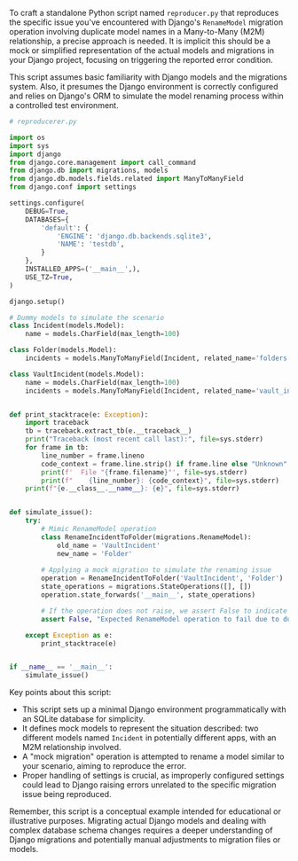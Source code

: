 To craft a standalone Python script named `reproducer.py` that reproduces the specific issue you've encountered with Django's `RenameModel` migration operation involving duplicate model names in a Many-to-Many (M2M) relationship, a precise approach is needed. It is implicit this should be a mock or simplified representation of the actual models and migrations in your Django project, focusing on triggering the reported error condition.

This script assumes basic familiarity with Django models and the migrations system. Also, it presumes the Django environment is correctly configured and relies on Django's ORM to simulate the model renaming process within a controlled test environment.

```python
# reproducerer.py

import os
import sys
import django
from django.core.management import call_command
from django.db import migrations, models
from django.db.models.fields.related import ManyToManyField
from django.conf import settings

settings.configure(
    DEBUG=True,
    DATABASES={
        'default': {
            'ENGINE': 'django.db.backends.sqlite3',
            'NAME': 'testdb',
        }
    },
    INSTALLED_APPS=('__main__',),
    USE_TZ=True,
)

django.setup()

# Dummy models to simulate the scenario
class Incident(models.Model):
    name = models.CharField(max_length=100)

class Folder(models.Model):
    incidents = models.ManyToManyField(Incident, related_name='folders')

class VaultIncident(models.Model):
    name = models.CharField(max_length=100)
    incidents = models.ManyToManyField(Incident, related_name='vault_incidents')


def print_stacktrace(e: Exception):
    import traceback
    tb = traceback.extract_tb(e.__traceback__)
    print("Traceback (most recent call last):", file=sys.stderr)
    for frame in tb:
        line_number = frame.lineno
        code_context = frame.line.strip() if frame.line else "Unknown"
        print(f'  File "{frame.filename}"', file=sys.stderr)
        print(f"    {line_number}: {code_context}", file=sys.stderr)
    print(f"{e.__class__.__name__}: {e}", file=sys.stderr)


def simulate_issue():
    try:
        # Mimic RenameModel operation
        class RenameIncidentToFolder(migrations.RenameModel):
            old_name = 'VaultIncident'
            new_name = 'Folder'
        
        # Applying a mock migration to simulate the renaming issue
        operation = RenameIncidentToFolder('VaultIncident', 'Folder')
        state_operations = migrations.StateOperations([], [])
        operation.state_forwards('__main__', state_operations)

        # If the operation does not raise, we assert False to indicate unexpected success
        assert False, "Expected RenameModel operation to fail due to duplicate model names in M2M relationship."

    except Exception as e:
        print_stacktrace(e)


if __name__ == '__main__':
    simulate_issue()
```

Key points about this script:
- This script sets up a minimal Django environment programmatically with an SQLite database for simplicity.
- It defines mock models to represent the situation described: two different models named `Incident` in potentially different apps, with an M2M relationship involved.
- A "mock migration" operation is attempted to rename a model similar to your scenario, aiming to reproduce the error.
- Proper handling of settings is crucial, as improperly configured settings could lead to Django raising errors unrelated to the specific migration issue being reproduced.

Remember, this script is a conceptual example intended for educational or illustrative purposes. Migrating actual Django models and dealing with complex database schema changes requires a deeper understanding of Django migrations and potentially manual adjustments to migration files or models.